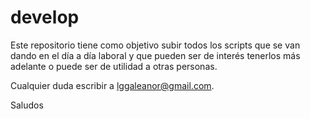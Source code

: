 # develop
Este repositorio tiene como objetivo subir todos los scripts que se van dando en el día a día laboral y que pueden ser de interés tenerlos más adelante o puede ser de utilidad a otras personas.

Cualquier duda escribir a lggaleanor@gmail.com.

Saludos
